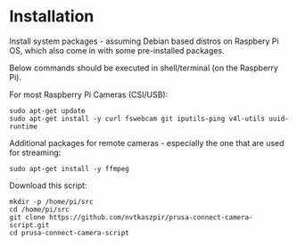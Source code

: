 # Installation

Install system packages - assuming Debian based distros on Raspbery Pi OS, which
also come in with some pre-installed packages.

Below commands should be executed in shell/terminal (on the Raspberry Pi).

For most Raspberry Pi Cameras (CSI/USB):

```shell
sudo apt-get update
sudo apt-get install -y curl fswebcam git iputils-ping v4l-utils uuid-runtime
```

Additional packages for remote cameras - especially the one that are used for streaming:

```shell
sudo apt-get install -y ffmpeg
```

Download this script:

```shell
mkdir -p /home/pi/src
cd /home/pi/src
git clone https://github.com/nvtkaszpir/prusa-connect-camera-script.git
cd prusa-connect-camera-script
```
